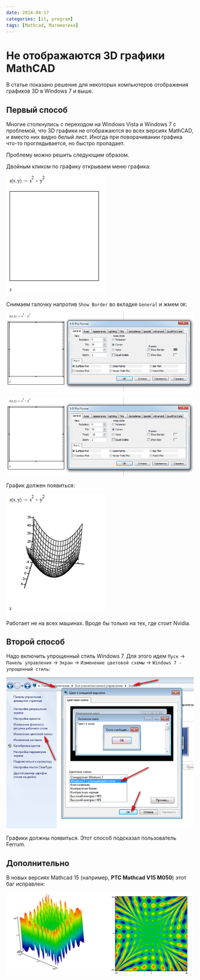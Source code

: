 ```yaml
---
date: 2014-04-17
categories: [it, program]
tags: [Mathcad, Математика]
---
```


# Не отображаются 3D графики MathCAD

В статье показано решение для некоторых компьютеров отображения графиков 3D в Windows 7 и выше.

## Первый способ

Многие столкнулись с переходом на Windows Vista и Windows 7 с проблемой, что 3D графики не отображаются во всех версиях MathCAD, и вместо них видно белый лист. Иногда при поворачивании графика что-то проглядывается, но быстро пропадает.

Проблему можно решить следующим образом.

Двойным кликом по графику открываем меню графика:

![Белый лист вместо графика](img/mathcad_01.png)

Снимаем галочку напротив `Show Border` во вкладке `General` и жмем `OK`:

![Настройки графика](img/mathcad_02.png)

![Снятие галочки у параметра Show Border](img/mathcad_03.png)

График должен появиться:

![Трехмерный график появился](img/mathcad_04.png)

Работает не на всех машинах. Вроде бы только на тех, где стоит Nvidia.

## Второй способ

Надо включить упрощенный стиль Windows 7. Для этого идем `Пуск` → `Панель управления` → `Экран` → `Изменение цветовой схемы` → `Windows 7 - упрощенный стиль`:

![Установка упрощенного стиля в Windows](img/windows.png)

Графики должны появиться. Этот способ подсказал пользователь Ferrum.

## Дополнительно

В новых версиях Mathcad 15 (например, **PTC Mathcad V15 M050**) этот баг исправлен:

![Трехмерные графики](img/mathcad_05.png)
